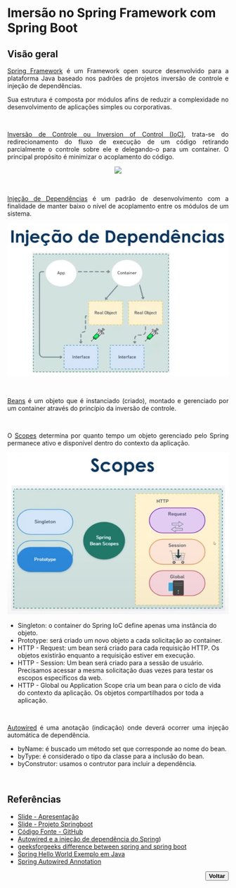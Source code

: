 # Imersão no Spring Framework com Spring Boot

## Visão geral
<p align="justify"><u>Spring Framework</u> é um Framework open source desenvolvido para a plataforma Java baseado nos padrões de projetos inversão de controle e injeção de dependências.</p>
<p align="justify">Sua estrutura é composta por módulos afins de reduzir a complexidade no desenvolvimento de aplicações simples ou corporativas.</p>
<br>
<p align="justify"><u>Inversão de Controle ou Inversion of Control (IoC)</u>, trata-se do redirecionamento do fluxo de execução de um código retirando parcialmente o controle sobre ele e delegando-o para um container. O principal propósito é minimizar o acoplamento do código.</p>
<p align="center"><img src="../img/10. Inversão de Controle (IoC).jpg"></p>
<br>
<p align="justify"><u>Injeção de Dependências</u> é um padrão de desenvolvimento com a finalidade de manter baixo o nível de acoplamento entre os módulos de um sistema.</p>
<p align="center"><img src="../img/11. Injeção de Dependências.jpg"></p>
<br>
<p align="justify"><u>Beans</u> é um objeto que é instanciado (criado), montado e gerenciado por um container através do princípio da inversão de controle.</p>
<br>
<p align="justify">O <u>Scopes</u> determina por quanto tempo um objeto gerenciado pelo Spring permanece ativo e disponível dentro do contexto da aplicação.</p>
<p align="center"><img src="../img/12. Scopes.jpg"></p>

- Singleton: o container do Spring IoC define apenas uma instância do objeto.
- Prototype: será criado um novo objeto a cada solicitação ao container.
- HTTP - Request: um bean será criado para cada requisição HTTP. Os objetos existirão enquanto a requisição estiver em execução.
- HTTP - Session: Um bean será criado para a sessão de usuário. Precisamos acessar a mesma solicitação duas vezes para testar os escopos específicos da web.
- HTTP - Global ou Application Scope cria um bean para o ciclo de vida do contexto da aplicação. Os objetos compartilhados por toda a aplicação.
<br>
<p align="justify"><u>Autowired</u> é uma anotação (indicação) onde deverá ocorrer uma injeção automática de dependência.</p>

- byName: é buscado um método set que corresponde ao nome do bean.
- byType: é considerado o tipo da classe para a inclusão do bean.
- byConstrutor: usamos o contrutor para incluir a dependência.
<br>

## Referências <!--About references / Sobre referências-->
- [Slide - Apresentação](../docs/04.%20Imersão%20no%20Spring%20Framework%20com%20Spring%20Boot%20-%20Apresentação.pptx)
- [Slide - Projeto Springboot](../docs/05.%20Imersão%20no%20Spring%20Framework%20com%20Spring%20Boot%20-%20Projeto%20Springboot.pptx)
- [Código Fonte - GitHub](https://github.com/digitalinnovationone/dio-springboot)
- [Autowired e a injeção de dependência do Spring](https://medium.com/@leonardogiuliani/autowired-e-a-inje%C3%A7%C3%A3o-de-depend%C3%AAncia-do-spring-d8864cc9af50))
- [geeksforgeeks difference between spring and spring boot](https://www.geeksforgeeks.org/difference-between-spring-and-spring-boot/)
- [Spring Hello World Exemplo em Java](https://www.java67.com/2019/10/spring-helloworld-example-in-Java-eclipse.html)
- [Spring Autowired Annotation](https://www.digitalocean.com/community/tutorials/spring-autowired-annotation)
<div align="right"> <!--About back button / Sobre botão voltar-->
    <a href="../README.md">
        <button><strong>Voltar</strong></button>
    </a>
</div>